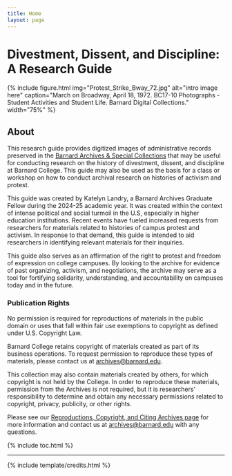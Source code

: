 ```yaml
---
title: Home
layout: page
---
```


# Divestment, Dissent, and Discipline: A Research Guide

{% include figure.html img="Protest_Strike_Bway_72.jpg" alt="intro image here" caption="March on Broadway, April 18, 1972. BC17-10 Photographs - Student Activities and Student Life. Barnard Digital Collections." width="75%" %}

## About 
This research guide provides digitized images of administrative records preserved in the [Barnard Archives & Special Collections](https://archives.barnard.edu/) that may be useful for conducting research on the history of divestment, dissent, and discipline at Barnard College. This guide may also be used as the basis for a class or workshop on how to conduct archival research on histories of activism and protest.

This guide was created by Katelyn Landry, a Barnard Archives Graduate Fellow during the 2024-25 academic year. It was created within the context of intense political and social turmoil in the U.S, especially in higher education institutions. Recent events have fueled increased requests from researchers for materials related to histories of campus protest and activism. In response to that demand, this guide is intended to aid researchers in identifying relevant materials for their inquiries. 

This guide also serves as an affirmation of the right to protest and freedom of expression on college campuses. By looking to the archive for evidence of past organizing, activism, and negotiations, the archive may serve as a tool for fortifying solidarity, understanding, and accountability on campuses today and in the future.

### Publication Rights
No permission is required for reproductions of materials in the public domain or uses that fall within fair use exemptions to copyright as defined under U.S. Copyright Law.

Barnard College retains copyright of materials created as part of its business operations. To request permission to reproduce these types of materials, please contact us at archives@barnard.edu.

This collection may also contain materials created by others, for which copyright is not held by the College. In order to reproduce these materials, permission from the Archives is not required, but it is researchers' responsibility to determine and obtain any necessary permissions related to copyright, privacy, publicity, or other rights.

Please see our [Reproductions, Copyright, and Citing Archives page](https://archives.barnard.edu/research/reproductions) for more information and contact us at archives@barnard.edu with any questions.

{% include toc.html %}

------

{% include template/credits.html %}
